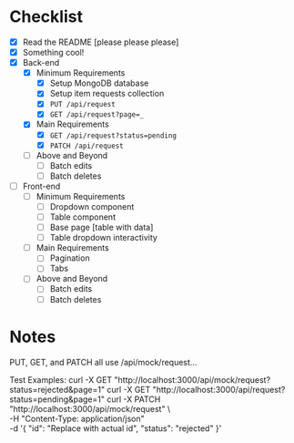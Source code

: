 # Checklist

<!-- Make sure you fill out this checklist with what you've done before submitting! -->

- [x] Read the README [please please please]
- [x] Something cool!
- [x] Back-end
  - [x] Minimum Requirements
    - [x] Setup MongoDB database
    - [x] Setup item requests collection
    - [x] `PUT /api/request`
    - [x] `GET /api/request?page=_`
  - [x] Main Requirements
    - [x] `GET /api/request?status=pending`
    - [x] `PATCH /api/request`
  - [ ] Above and Beyond
    - [ ] Batch edits
    - [ ] Batch deletes
- [ ] Front-end
  - [ ] Minimum Requirements
    - [ ] Dropdown component
    - [ ] Table component
    - [ ] Base page [table with data]
    - [ ] Table dropdown interactivity
  - [ ] Main Requirements
    - [ ] Pagination
    - [ ] Tabs
  - [ ] Above and Beyond
    - [ ] Batch edits
    - [ ] Batch deletes

# Notes

<!-- Notes go here -->

PUT, GET, and PATCH all use /api/mock/request...

Test Examples:
curl -X GET "http://localhost:3000/api/mock/request?status=rejected&page=1"
curl -X GET "http://localhost:3000/api/request?status=pending&page=1"
curl -X PATCH "http://localhost:3000/api/mock/request" \  
-H "Content-Type: application/json" \
-d '{
"id": "Replace with actual id",
"status": "rejected"
}'
